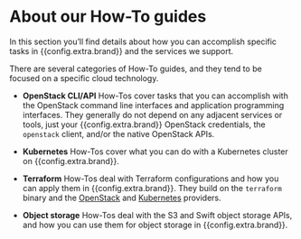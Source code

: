 # About our How-To guides

In this section you’ll find details about how you can accomplish
specific tasks in {{config.extra.brand}} and the services we support.

There are several categories of How-To guides, and they tend to be
focused on a specific cloud technology.

* **OpenStack CLI/API** How-Tos cover tasks that you can accomplish
  with the OpenStack command line interfaces and application
  programming interfaces. They generally do not depend on any adjacent
  services or tools, just your {{config.extra.brand}} OpenStack
  credentials, the `openstack` client, and/or the native OpenStack
  APIs.

* **Kubernetes** How-Tos cover what you can do with a Kubernetes
  cluster on {{config.extra.brand}}.

* **Terraform** How-Tos deal with Terraform configurations and how you
  can apply them in {{config.extra.brand}}. They build on the
  `terraform` binary and the
  [OpenStack](https://registry.terraform.io/providers/terraform-provider-openstack/openstack/latest/docs)
  and
  [Kubernetes](https://registry.terraform.io/providers/hashicorp/kubernetes/latest/docs)
  providers.

* **Object storage** How-Tos deal with the S3 and Swift object storage
  APIs, and how you can use them for object storage in
  {{config.extra.brand}}.
